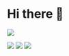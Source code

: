 # Hi there 👋

[![](https://img.shields.io/badge/个人主页-@beixinti-607d8b.svg?style=for-the-badge)]([https://beixin.notion.site/](https://beixin.notion.site/beixinti-from-Github-20e0ce499b594d49bbfe2de81663463a))

[![](https://img.shields.io/badge/社交媒体-社区／视频-2196f3.svg?style=for-the-badge)](https://beixin.notion.site/c9f2d04894b747fdb37b00bec87dc453)
[![](https://img.shields.io/badge/捐赠-微信／支付宝-795548.svg?style=for-the-badge)]([[https://beixin.notion.site/919622e1463f4ef58aecc4c9711eba30](https://beixin.notion.site/4893cdcdf5154c238b605d868e66d46e](https://beixin.notion.site/4893cdcdf5154c238b605d868e66d46e)))
[![](https://img.shields.io/badge/联络-QQ／微信／邮件-009688.svg?style=for-the-badge)](https://beixin.notion.site/c9f2d04894b747fdb37b00bec87dc453)
